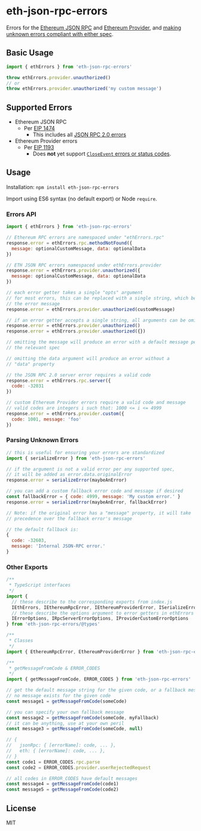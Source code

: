 # eth-json-rpc-errors

Errors for the
[Ethereum JSON RPC](https://github.com/ethereum/EIPs/blob/master/EIPS/eip-1474.md) 
and
[Ethereum Provider](https://github.com/ethereum/EIPs/blob/master/EIPS/eip-1193.md),
and [making unknown errors compliant with either spec](#parsing-unknown-errors).

## Basic Usage
```js
import { ethErrors } from 'eth-json-rpc-errors'

throw ethErrors.provider.unauthorized()
// or
throw ethErrors.provider.unauthorized('my custom message')
```

## Supported Errors

- Ethereum JSON RPC
  - Per [EIP 1474](https://github.com/ethereum/EIPs/blob/master/EIPS/eip-1474.md#error-codes)
    - This includes all
    [JSON RPC 2.0 errors](https://www.jsonrpc.org/specification#error_object)
- Ethereum Provider errors
  - Per [EIP 1193](https://github.com/ethereum/EIPs/blob/master/EIPS/eip-1193.md#error-object-and-codes)
    - Does **not** yet support [`CloseEvent` errors or status codes](https://developer.mozilla.org/en-US/docs/Web/API/CloseEvent#Status_codes).

## Usage

Installation: `npm install eth-json-rpc-errors`

Import using ES6 syntax (no default export) or Node `require`.

### Errors API

```js
import { ethErrors } from 'eth-json-rpc-errors'

// Ethereum RPC errors are namespaced under "ethErrors.rpc"
response.error = ethErrors.rpc.methodNotFound({
  message: optionalCustomMessage, data: optionalData
})

// ETH JSON RPC errors namespaced under ethErrors.provider
response.error = ethErrors.provider.unauthorized({
  message: optionalCustomMessage, data: optionalData
})

// each error getter takes a single "opts" argument
// for most errors, this can be replaced with a single string, which becomes
// the error message
response.error = ethErrors.provider.unauthorized(customMessage)

// if an error getter accepts a single string, all arguments can be omitted
response.error = ethErrors.provider.unauthorized()
response.error = ethErrors.provider.unauthorized({})

// omitting the message will produce an error with a default message per
// the relevant spec

// omitting the data argument will produce an error without a
// "data" property

// the JSON RPC 2.0 server error requires a valid code
response.error = ethErrors.rpc.server({
  code: -32031
})

// custom Ethereum Provider errors require a valid code and message
// valid codes are integers i such that: 1000 <= i <= 4999
response.error = ethErrors.provider.custom({
  code: 1001, message: 'foo'
})
```

### Parsing Unknown Errors
```js
// this is useful for ensuring your errors are standardized
import { serializeError } from 'eth-json-rpc-errors'

// if the argument is not a valid error per any supported spec,
// it will be added as error.data.originalError
response.error = serializeError(maybeAnError)

// you can add a custom fallback error code and message if desired 
const fallbackError = { code: 4999, message: 'My custom error.' }
response.error = serializeError(maybeAnError, fallbackError)

// Note: if the original error has a "message" property, it will take
// precedence over the fallback error's message

// the default fallback is:
{
  code: -32603,
  message: 'Internal JSON-RPC error.'
}
```

### Other Exports
```js
/**
 * TypeScript interfaces
 */
import {
  // these describe to the corresponding exports from index.js
  IEthErrors, IEthereumRpcError, IEthereumProviderError, ISerializeError,
  // these describe the options argument to error getters in ethErrors 
  IErrorOptions, IRpcServerErrorOptions, IProviderCustomErrorOptions
} from 'eth-json-rpc-errors/@types'

/**
 * Classes
 */
import { EthereumRpcError, EthereumProviderError } from 'eth-json-rpc-errors'

/**
 * getMessageFromCode & ERROR_CODES
 */
import { getMessageFromCode, ERROR_CODES } from 'eth-json-rpc-errors'

// get the default message string for the given code, or a fallback message if
// no message exists for the given code
const message1 = getMessageFromCode(someCode)

// you can specify your own fallback message
const message2 = getMessageFromCode(someCode, myFallback)
// it can be anything, use at your own peril
const message3 = getMessageFromCode(someCode, null)

// {
//   jsonRpc: { [errorName]: code, ... },
//   eth: { [errorName]: code, ... },
// }
const code1 = ERROR_CODES.rpc.parse
const code2 = ERROR_CODES.provider.userRejectedRequest

// all codes in ERROR_CODES have default messages
const message4 = getMessageFromCode(code1)
const message5 = getMessageFromCode(code2)
```

## License

MIT
